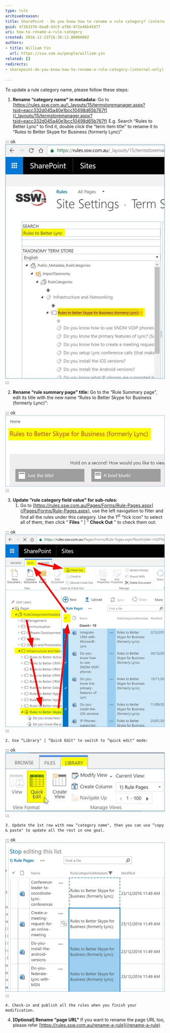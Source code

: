 ```yaml
---
type: rule
archivedreason: 
title: SharePoint - Do you know how to rename a rule category? (internal only)
guid: 4f3b3378-0aa0-43c5-af86-872e46b45877
uri: how-to-rename-a-rule-category
created: 2016-12-23T16:30:13.0000000Z
authors:
- title: William Yin
  url: https://ssw.com.au/people/william-yin
related: []
redirects:
- sharepoint-do-you-know-how-to-rename-a-rule-category-(internal-only)

---
```


To update a rule category name, please follow these steps:

<!--endintro-->

1. **Rename “category name" in metadata:** 
Go to [https://rules.ssw.com.au/\_layouts/15/termstoremanager.aspx?tsid=eacc332d045a40e1bcc10498d65b767f](/_layouts/15/termstoremanager.aspx?tsid=eacc332d045a40e1bcc10498d65b767f)
E.g. Search “Rules to Better Lync" to find it, double click the “term item title" to rename it to “Rules to Better Skype for Business (formerly Lync)" 


::: ok  
![](change-rule-category-name-1.jpg)  
:::

2. **Rename “rule summary page" title:** 
Go to the “Rule Summary page", edit its title with the new name “Rules to Better Skype for Business (formerly Lync)": 

::: ok  
![](change-rule-category-name-2.jpg)  
:::

3. **Update “rule category field value" for sub-rules:** 
    1. Go to [https://rules.ssw.com.au/Pages/Forms/Rule-Pages.aspx](/Pages/Forms/Rule-Pages.aspx), use the left navigation to filter and find all the rules under this category. Use the 1<sup>st</sup> “tick icon" to select all of them, then click “ **Files** " | “ **Check Out** " to check them out: 

::: ok  
![](change-rule-category-name-3.jpg)  
:::

    2. Use “Library" | “Quick Edit" to switch to “quick edit" mode: 

::: ok  
![](change-rule-category-name-4.jpg)  
:::

    3. Update the 1st row with new “category name", then you can use “copy & paste" to update all the rest in one goal. 

::: ok  
![](change-rule-category-name-5.jpg)  
:::

    4. Check-in and publish all the rules when you finish your modification.
4. **[Optional] Rename “page URL"** 
If you want to rename the page URL too, please refer [https://rules.ssw.com.au/rename-a-rule](/rename-a-rule)
